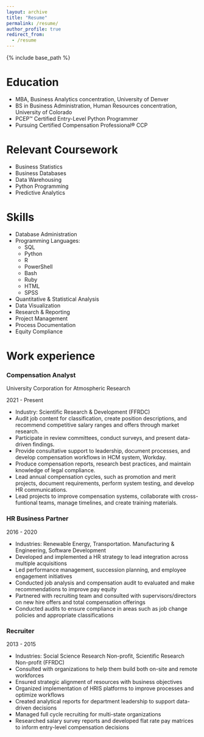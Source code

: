 ```yaml
---
layout: archive
title: "Resume"
permalink: /resume/
author_profile: true
redirect_from:
  - /resume
---
```


{% include base_path %}

Education
======
* MBA, Business Analytics concentration, University of Denver
* BS in Business Administration, Human Resources concentration, University of Colorado
* PCEP™ Certified Entry-Level Python Programmer
* Pursuing Certified Compensation Professional® CCP


Relevant Coursework
======
* Business Statistics
* Business Databases
* Data Warehousing
* Python Programming
* Predictive Analytics

Skills
======
* Database Administration
* Programming Languages:
  * SQL
  * Python
  * R
  * PowerShell
  * Bash
  * Ruby
  * HTML
  * SPSS
* Quantitative & Statistical Analysis
* Data Visualization
* Research & Reporting
* Project Management
* Process Documentation
* Equity Compliance

Work experience
======

### Compensation Analyst
University Corporation for Atmospheric Research  

2021 - Present
  * Industry: Scientific Research & Development (FFRDC)
  * Audit job content for classification, create position descriptions, and recommend competitive salary ranges and offers through market research.
  * Participate in review committees, conduct surveys, and present data-driven findings.
  * Provide consultative support to leadership, document processes, and develop compensation workflows in HCM system, Workday.
  * Produce compensation reports, research best practices, and maintain knowledge of legal compliance.
  * Lead annual compensation cycles, such as promotion and merit projects, document requirements, perform system testing, and develop HR communications.
  * Lead projects to improve compensation systems, collaborate with cross-funtional teams, manage timelines, and create training materials.

### HR Business Partner
2016 - 2020
  * Industries: Renewable Energy, Transportation. Manufacturing & Engineering, Software Development
  * Developed and implemented a HR strategy to lead integration across multiple acquisitions
  * Led performance management, succession planning, and employee engagement initiatives
  * Conducted job analysis and compensation audit to evaluated and make recommendations to improve pay equity
  * Partnered with recruiting team and consulted with supervisors/directors on new hire offers and total compensation offerings
  * Conducted audits to ensure compliance in areas such as job change policies and appropriate classifications

### Recruiter
2013 - 2015
  * Industries: Social Science Research Non-profit, Scientific Research Non-profit (FFRDC)
  * Consulted with organizations to help them build both on-site and remote workforces
  * Ensured strategic alignment of resources with business objectives
  * Organized implementation of HRIS platforms to improve processes and optimize workflows
  * Created analytical reports for department leadership to support data-driven decisions
  * Managed full cycle recruiting for multi-state organizations
  * Researched salary survey reports and developed flat rate pay matrices to inform entry-level compensation decisions
